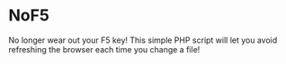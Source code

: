NoF5
====

No longer wear out your F5 key! This simple PHP script will let you avoid refreshing the browser each time you change a file!
